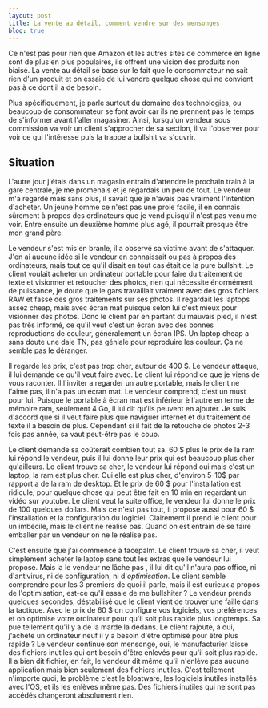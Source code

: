 ```yaml
---
layout: post
title: La vente au détail, comment vendre sur des mensonges
blog: true
---
```


Ce n'est pas pour rien que Amazon et les autres sites de commerce en ligne sont de plus en plus populaires, ils offrent une vision des produits non biaisé. La vente au détail se base sur le fait que le consommateur ne sait rien d'un produit et on essaie de lui vendre quelque chose qui ne convient pas à ce dont il a de besoin.

Plus spécifiquement, je parle surtout du domaine des technologies, ou beaucoup de consommateur se font avoir car ils ne prennent pas le temps de s'informer avant l'aller magasiner. Ainsi, lorsqu'un vendeur sous commission va voir un client s'approcher de sa section, il va l'observer pour voir ce qui l'intéresse puis la trappe a bullshit va s'ouvrir.

## Situation

L'autre jour j'étais dans un magasin entrain d'attendre le prochain train à la gare centrale, je me promenais et je regardais un peu de tout. Le vendeur m'a regardé mais sans plus, il savait que je n'avais pas vraiment l'intention d'acheter. Un jeune homme ce n'est pas une proie facile, il en connais sûrement à propos des ordinateurs que je vend puisqu'il n'est pas venu me voir. Entre ensuite un deuxième homme plus agé, il pourrait presque être mon grand père.

Le vendeur s'est mis en branle, il a observé sa victime avant de s'attaquer. J'en ai aucune idée si le vendeur en connaissait ou pas à propos des ordinateurs, mais tout ce qu'il disait en tout cas était de la pure bullshit. Le client voulait acheter un ordinateur portable pour faire du traitement de texte et visionner et retoucher des photos, rien qui nécessite énormément de puissance, je doute que le gars travaillait vraiment avec des gros fichiers RAW et fasse des gros traitements sur ses photos. Il regardait les laptops assez cheap, mais avec écran mat puisque selon lui c'est mieux pour visionner des photos. Donc le client par en partant du mauvais pied, il n'est pas très informé, ce qu'il veut c'est un écran avec des bonnes reproductions de couleur, généralement un écran IPS. Un laptop cheap a sans doute une dale TN, pas géniale pour reproduire les couleur. Ça ne semble pas le déranger.

Il regarde les prix, c'est pas trop cher, autour de 400 $. Le vendeur attaque, il lui demande ce qu'il veut faire avec. Le client lui répond ce que je viens de vous raconter. Il l'inviter a regarder un autre portable, mais le client ne l'aime pas, il n'a pas un écran mat. Le vendeur comprend, c'est un must pour lui. Puisque le portable à écran mat est inférieur è l'autre en terme de mémoire ram, seulement 4 Go, il lui dit qu'ils peuvent en ajouter. Je suis d'accord que si il veut faire plus que naviguer internet et du traitement de texte il a besoin de plus. Cependant si il fait de la retouche de photos 2-3 fois pas année, sa vaut peut-être pas le coup.

Le client demande sa coûterait combien tout sa. 60 $ plus le prix de la ram lui répond le vendeur, puis il lui donne leur prix qui est beaucoup plus cher qu'ailleurs. Le client trouve sa cher, le vendeur lui répond oui mais c'est un laptop, la ram est plus cher. Oui elle est plus cher, d'environ 5-10$ par rapport a de la ram de desktop. Et le prix de 60 $ pour l'installation est ridicule, pour quelque chose qui peut être fait en 10 min en regardant un vidéo sur youtube. Le client veut la suite office, le vendeur lui donne le prix de 100 quelques dollars. Mais ce n'est pas tout, il propose aussi pour 60 $ l'installation et la configuration du logiciel. Clairement il prend le client pour un imbécile, mais le client ne réalise pas. Quand on est entrain de se faire emballer par un vendeur on ne le réalise pas.

C'est ensuite que j'ai commencé à facepalm. Le client trouve sa cher, il veut simplement acheter le laptop sans tout les extras que le vendeur lui propose. Mais la le vendeur ne lâche pas , il lui dit qu'il n'aura pas office, ni d'antivirus, ni de configuration, ni d'*optimisation*. Le client semble comprendre pour les 3 premiers de quoi il parle, mais il est curieux a propos de l'optimisation, est-ce qu'il essaie de me bullshiter ? Le vendeur prends quelques secondes, déstabilisé que le client vient de trouver une faille dans la tactique. Avec le prix de 60 $ on configure vos logiciels, vos préférences et on optimise votre ordinateur pour qu'il soit plus rapide plus longtemps. Sa pue tellement qu'il y a de la marde la dedans. Le client rajoute, à oui, j'achète un ordinateur neuf il y a besoin d'être optimisé pour être plus rapide ? Le vendeur continue son mensonge, oui, le manufacturier laisse des fichiers inutiles qui ont besoin d'être enlevés pour qu'il soit plus rapide. Il a bien dit fichier, en fait, le vendeur dit même qu'il n'enlève pas aucune application mais bien seulement des fichiers inutiles. C'est tellement n'importe quoi, le problème c'est le bloatware, les logiciels inutiles installés avec l'OS, et ils les enlèves même pas. Des fichiers inutiles qui ne sont pas accédés changeront absolument rien.
